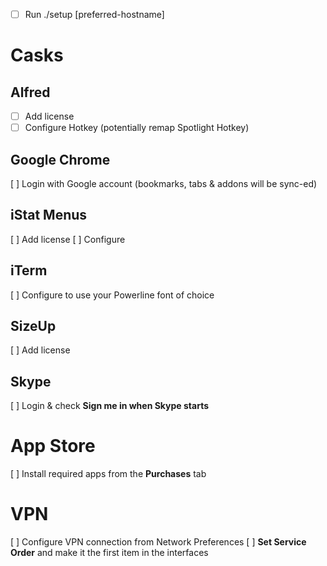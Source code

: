 - [ ] Run ./setup [preferred-hostname]



# Casks

## Alfred

- [ ] Add license
- [ ] Configure Hotkey (potentially remap Spotlight Hotkey)

## Google Chrome

[ ] Login with Google account (bookmarks, tabs & addons will be sync-ed)

## iStat Menus

[ ] Add license
[ ] Configure

## iTerm

[ ] Configure to use your Powerline font of choice

## SizeUp

[ ] Add license

## Skype

[ ] Login & check **Sign me in when Skype starts**



# App Store

[ ] Install required apps from the **Purchases** tab



# VPN

[ ] Configure VPN connection from Network Preferences
[ ] **Set Service Order** and make it the first item in the interfaces

